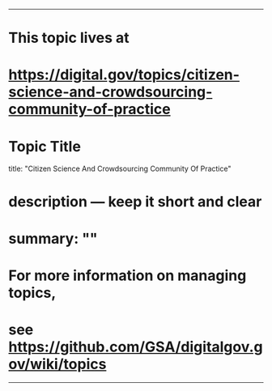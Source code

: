 
---
# This topic lives at
# https://digital.gov/topics/citizen-science-and-crowdsourcing-community-of-practice

# Topic Title
title: "Citizen Science And Crowdsourcing Community Of Practice"

# description — keep it short and clear
# summary: ""


# For more information on managing topics,
# see https://github.com/GSA/digitalgov.gov/wiki/topics
---